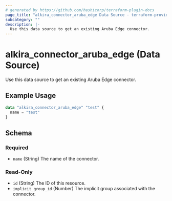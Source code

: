 ```yaml
---
# generated by https://github.com/hashicorp/terraform-plugin-docs
page_title: "alkira_connector_aruba_edge Data Source - terraform-provider-alkira"
subcategory: ""
description: |-
  Use this data source to get an existing Aruba Edge connector.
---
```


# alkira_connector_aruba_edge (Data Source)

Use this data source to get an existing Aruba Edge connector.

## Example Usage

```terraform
data "alkira_connector_aruba_edge" "test" {
  name = "test"
}
```

<!-- schema generated by tfplugindocs -->
## Schema

### Required

- `name` (String) The name of the connector.

### Read-Only

- `id` (String) The ID of this resource.
- `implicit_group_id` (Number) The implicit group associated with the connector.

